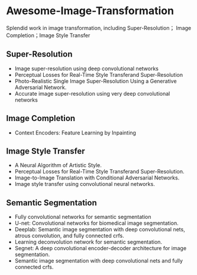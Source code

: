 # Awesome-Image-Transformation
Splendid work in image transformation, including Super-Resolution； Image Completion；Image Style Transfer

## Super-Resolution
* Image super-resolution using deep convolutional networks
* Perceptual Losses for Real-Time Style Transferand Super-Resolution
* Photo-Realistic Single Image Super-Resolution Using a Generative Adversarial Network.
* Accurate image super-resolution using very deep convolutional networks

## Image Completion
* Context Encoders: Feature Learning by Inpainting


## Image Style Transfer
* A Neural Algorithm of Artistic Style.
* Perceptual Losses for Real-Time Style Transferand Super-Resolution.
* Image-to-Image Translation with Conditional Adversarial Networks.
* Image style transfer using convolutional neural networks.

## Semantic Segmentation
* Fully convolutional networks for semantic segmentation
* U-net: Convolutional networks for biomedical image segmentation.
* Deeplab: Semantic image segmentation with deep convolutional nets, atrous convolution, and fully connected crfs.
* Learning deconvolution network for semantic segmentation.
* Segnet: A deep convolutional encoder-decoder architecture for image segmentation.
* Semantic image segmentation with deep convolutional nets and fully connected crfs.
